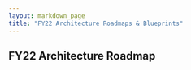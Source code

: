 ```yaml
---
layout: markdown_page
title: "FY22 Architecture Roadmaps & Blueprints"
---
```


## FY22 Architecture Roadmap
